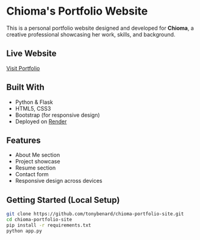 # Chioma's Portfolio Website

This is a personal portfolio website designed and developed for **Chioma**, a creative professional showcasing her work, skills, and background.

## Live Website
[Visit Portfolio](https://chioma-portfolio-site.onrender.com)

## Built With
- Python & Flask
- HTML5, CSS3
- Bootstrap (for responsive design)
- Deployed on [Render](https://render.com)

## Features
- About Me section
- Project showcase
- Resume section
- Contact form
- Responsive design across devices

## Getting Started (Local Setup)

```bash
git clone https://github.com/tonybenard/chioma-portfolio-site.git
cd chioma-portfolio-site
pip install -r requirements.txt
python app.py
